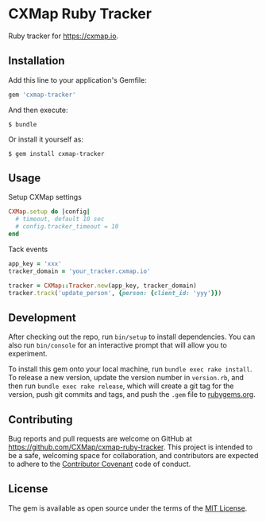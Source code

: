 # CXMap Ruby Tracker

Ruby tracker for https://cxmap.io. 

## Installation

Add this line to your application's Gemfile:

```ruby
gem 'cxmap-tracker'
```

And then execute:

    $ bundle

Or install it yourself as:

    $ gem install cxmap-tracker

## Usage

Setup CXMap settings

```ruby
CXMap.setup do |config|
  # timeout, default 10 sec
  # config.tracker_timeout = 10
end
```

Tack events
```ruby
app_key = 'xxx'
tracker_domain = 'your_tracker.cxmap.io'

tracker = CXMap::Tracker.new(app_key, tracker_domain)
tracker.track('update_person', {person: {client_id: 'yyy'}})
```

## Development

After checking out the repo, run `bin/setup` to install dependencies. You can also run `bin/console` for an interactive prompt that will allow you to experiment.

To install this gem onto your local machine, run `bundle exec rake install`. To release a new version, update the version number in `version.rb`, and then run `bundle exec rake release`, which will create a git tag for the version, push git commits and tags, and push the `.gem` file to [rubygems.org](https://rubygems.org).

## Contributing

Bug reports and pull requests are welcome on GitHub at https://github.com/CXMap/cxmap-ruby-tracker. This project is intended to be a safe, welcoming space for collaboration, and contributors are expected to adhere to the [Contributor Covenant](http://contributor-covenant.org) code of conduct.


## License

The gem is available as open source under the terms of the [MIT License](http://opensource.org/licenses/MIT).

